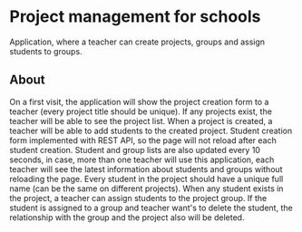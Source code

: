 # Project management for schools

Application, where a teacher can create projects, groups and assign
students to groups.

## About

On a first visit, the application will show the project creation form to a
teacher (every project title should be unique). If any projects exist, the
teacher will be able to see the project list. When a project is created, a 
teacher will be able to add students to the created project. Student creation 
form implemented with REST API, so the page will not reload after each student 
creation. Student and group lists are also updated every 10 seconds, in case, 
more than one teacher will use this application, each teacher will see the 
latest information about students and groups without reloading the page. Every 
student in the project should have a unique full name (can be the same on 
different projects). When any student exists in the project, a teacher can 
assign students to the project group. If the student is assigned to a group 
and teacher want's to delete the student, the relationship with the group and 
the project also will be deleted.
